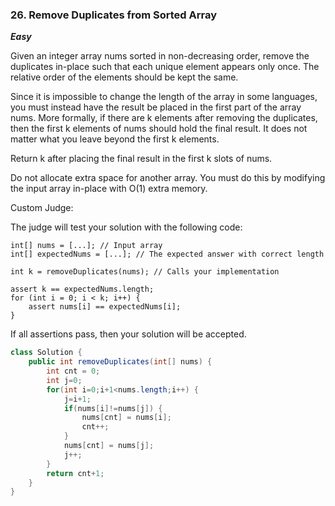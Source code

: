 ### 26. Remove Duplicates from Sorted Array

***Easy***

Given an integer array nums sorted in non-decreasing order, remove the duplicates in-place such that each unique element appears only once. The relative order of the elements should be kept the same.

Since it is impossible to change the length of the array in some languages, you must instead have the result be placed in the first part of the array nums. More formally, if there are k elements after removing the duplicates, then the first k elements of nums should hold the final result. It does not matter what you leave beyond the first k elements.

Return k after placing the final result in the first k slots of nums.

Do not allocate extra space for another array. You must do this by modifying the input array in-place with O(1) extra memory.

Custom Judge:

The judge will test your solution with the following code:
```
int[] nums = [...]; // Input array
int[] expectedNums = [...]; // The expected answer with correct length

int k = removeDuplicates(nums); // Calls your implementation

assert k == expectedNums.length;
for (int i = 0; i < k; i++) {
    assert nums[i] == expectedNums[i];
}
```
If all assertions pass, then your solution will be accepted.

```Java
class Solution {
    public int removeDuplicates(int[] nums) {
        int cnt = 0;
        int j=0;
        for(int i=0;i+1<nums.length;i++) {
            j=i+1;
            if(nums[i]!=nums[j]) {
                nums[cnt] = nums[i];
                cnt++;
            }
            nums[cnt] = nums[j];
            j++;
        }
        return cnt+1;
    }
}
```

